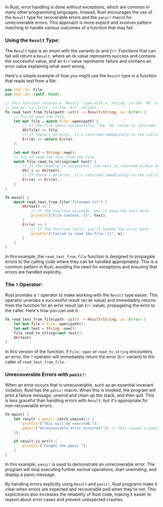 In Rust, error handling is done without exceptions, which are common in many other programming languages. Instead, Rust encourages the use of the `Result` type for recoverable errors and the `panic!` macro for unrecoverable errors. This approach is more explicit and involves pattern matching to handle various outcomes of a function that may fail.

### Using the `Result` Type:

The `Result` type is an enum with the variants `Ok` and `Err`. Functions that can fail will return a `Result`, where an `Ok` value represents success and contains the successful value, and an `Err` value represents failure and contains an error value explaining what went wrong.

Here's a simple example of how you might use the `Result` type in a function that reads text from a file:

```rust
use std::fs::File;
use std::io::{self, Read};

// This function returns a `Result` type with a `String` in the `Ok` variant
// and an `io::Error` in the `Err` variant.
fn read_text_from_file(path: &str) -> Result<String, io::Error> {
    // Try to open the file.
    let mut file = match File::open(path) {
        // If the file opens successfully, the `Ok` value is returned.
        Ok(file) => file,
        // If there's an error, it's returned immediately to the calling function.
        Err(e) => return Err(e),
    };

    let mut text = String::new();
    // Try to read the text from the file.
    match file.read_to_string(&mut text) {
        // If the reading is successful, the text is returned within an `Ok`.
        Ok(_) => Ok(text),
        // If there's an error, it's returned immediately to the calling function.
        Err(e) => Err(e),
    }
}

fn main() {
    match read_text_from_file("filename.txt") {
        Ok(text) => {
            // If the function succeeds, you'll have the text here.
            println!("File content: {}", text);
        }
        Err(e) => {
            // If the function fails, you'll handle the error here.
            println!("Failed to read the file: {}", e);
        }
    }
}
```

In this example, the `read_text_from_file` function is designed to propagate errors to the calling code where they can be handled appropriately. This is a common pattern in Rust, avoiding the need for exceptions and ensuring that errors are handled explicitly.

### The `?` Operator:

Rust provides a `?` operator to make working with the `Result` type easier. This operator unwraps a successful result (an `Ok` value) and immediately returns from the function for an error result (an `Err` value), propagating the error to the caller. Here's how you can use it:

```rust
fn read_text_from_file(path: &str) -> Result<String, io::Error> {
    let mut file = File::open(path)?;
    let mut text = String::new();
    file.read_to_string(&mut text)?;
    Ok(text)
}
```

In this version of the function, if `File::open` or `read_to_string` encounters an error, the `?` operator will immediately return the error (`Err` variant) to the caller of `read_text_from_file`.

### Unrecoverable Errors with `panic!`:

When an error occurs that is unrecoverable, such as an essential invariant violation, Rust has the `panic!` macro. When this is invoked, the program will print a failure message, unwind and clean up the stack, and then quit. This is less graceful than handling errors with `Result`, but it's appropriate for non-recoverable errors.

```rust
fn main() {
    let result = panic::catch_unwind(|| {
        println!("This will be executed.");
        panic!("Unrecoverable error occurred!"); // This causes a panic.
    });

    if result.is_err() {
        println!("Caught the panic.");
    }
}
```

In this example, `panic!` is used to demonstrate an unrecoverable error. The program will stop executing further normal operations, start unwinding, and display a panic message.

By handling errors explicitly using `Result` and `panic!`, Rust programs make it clear when errors are expected and recoverable and when they're not. This explicitness also increases the reliability of Rust code, making it easier to reason about error cases and prevent unexpected crashes.